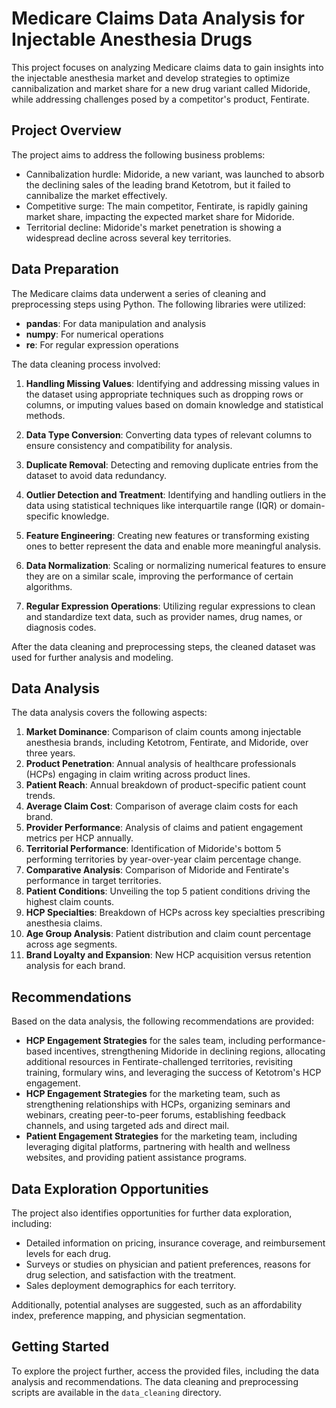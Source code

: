 # Medicare Claims Data Analysis for Injectable Anesthesia Drugs

This project focuses on analyzing Medicare claims data to gain insights into the injectable anesthesia market and develop strategies to optimize cannibalization and market share for a new drug variant called Midoride, while addressing challenges posed by a competitor's product, Fentirate.

## Project Overview

The project aims to address the following business problems:

- Cannibalization hurdle: Midoride, a new variant, was launched to absorb the declining sales of the leading brand Ketotrom, but it failed to cannibalize the market effectively.
- Competitive surge: The main competitor, Fentirate, is rapidly gaining market share, impacting the expected market share for Midoride.
- Territorial decline: Midoride's market penetration is showing a widespread decline across several key territories.

## Data Preparation

The Medicare claims data underwent a series of cleaning and preprocessing steps using Python. The following libraries were utilized:

- **pandas**: For data manipulation and analysis
- **numpy**: For numerical operations
- **re**: For regular expression operations

The data cleaning process involved:

1. **Handling Missing Values**: Identifying and addressing missing values in the dataset using appropriate techniques such as dropping rows or columns, or imputing values based on domain knowledge and statistical methods.

2. **Data Type Conversion**: Converting data types of relevant columns to ensure consistency and compatibility for analysis.

3. **Duplicate Removal**: Detecting and removing duplicate entries from the dataset to avoid data redundancy.

4. **Outlier Detection and Treatment**: Identifying and handling outliers in the data using statistical techniques like interquartile range (IQR) or domain-specific knowledge.

5. **Feature Engineering**: Creating new features or transforming existing ones to better represent the data and enable more meaningful analysis.

6. **Data Normalization**: Scaling or normalizing numerical features to ensure they are on a similar scale, improving the performance of certain algorithms.

7. **Regular Expression Operations**: Utilizing regular expressions to clean and standardize text data, such as provider names, drug names, or diagnosis codes.

After the data cleaning and preprocessing steps, the cleaned dataset was used for further analysis and modeling.

## Data Analysis

The data analysis covers the following aspects:

1. **Market Dominance**: Comparison of claim counts among injectable anesthesia brands, including Ketotrom, Fentirate, and Midoride, over three years.
2. **Product Penetration**: Annual analysis of healthcare professionals (HCPs) engaging in claim writing across product lines.
3. **Patient Reach**: Annual breakdown of product-specific patient count trends.
4. **Average Claim Cost**: Comparison of average claim costs for each brand.
5. **Provider Performance**: Analysis of claims and patient engagement metrics per HCP annually.
6. **Territorial Performance**: Identification of Midoride's bottom 5 performing territories by year-over-year claim percentage change.
7. **Comparative Analysis**: Comparison of Midoride and Fentirate's performance in target territories.
8. **Patient Conditions**: Unveiling the top 5 patient conditions driving the highest claim counts.
9. **HCP Specialties**: Breakdown of HCPs across key specialties prescribing anesthesia claims.
10. **Age Group Analysis**: Patient distribution and claim count percentage across age segments.
11. **Brand Loyalty and Expansion**: New HCP acquisition versus retention analysis for each brand.

## Recommendations

Based on the data analysis, the following recommendations are provided:

- **HCP Engagement Strategies** for the sales team, including performance-based incentives, strengthening Midoride in declining regions, allocating additional resources in Fentirate-challenged territories, revisiting training, formulary wins, and leveraging the success of Ketotrom's HCP engagement.
- **HCP Engagement Strategies** for the marketing team, such as strengthening relationships with HCPs, organizing seminars and webinars, creating peer-to-peer forums, establishing feedback channels, and using targeted ads and direct mail.
- **Patient Engagement Strategies** for the marketing team, including leveraging digital platforms, partnering with health and wellness websites, and providing patient assistance programs.

## Data Exploration Opportunities

The project also identifies opportunities for further data exploration, including:

- Detailed information on pricing, insurance coverage, and reimbursement levels for each drug.
- Surveys or studies on physician and patient preferences, reasons for drug selection, and satisfaction with the treatment.
- Sales deployment demographics for each territory.

Additionally, potential analyses are suggested, such as an affordability index, preference mapping, and physician segmentation.

## Getting Started

To explore the project further, access the provided files, including the data analysis and recommendations. The data cleaning and preprocessing scripts are available in the `data_cleaning` directory.
